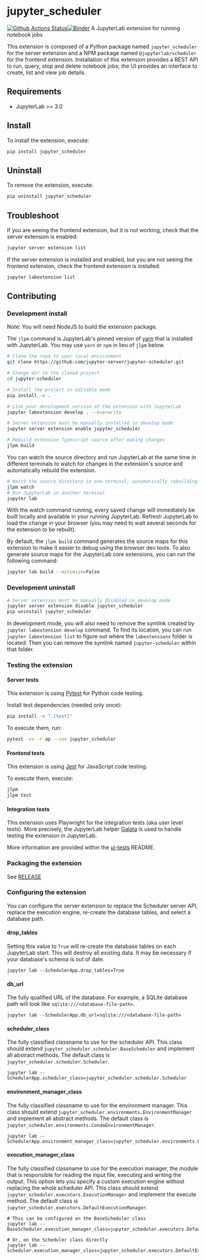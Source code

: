 # jupyter_scheduler

[![Github Actions Status](https://github.com/jupyter-server/jupyter-scheduler/workflows/Build/badge.svg)](https://github.com/jupyter-server/jupyter-scheduler/actions/workflows/build.yml)[![Binder](https://mybinder.org/badge_logo.svg)](https://mybinder.org/v2/gh/jupyter-server/jupyter-scheduler/main?urlpath=lab)
A JupyterLab extension for running notebook jobs

This extension is composed of a Python package named `jupyter_scheduler`
for the server extension and a NPM package named `@jupyterlab/scheduler`
for the frontend extension. Installation of this extension provides a
REST API to run, query, stop and delete
notebook jobs; the UI provides an interface to create, list and view job
details.

## Requirements

- JupyterLab >= 3.0

## Install

To install the extension, execute:

```bash
pip install jupyter_scheduler
```

## Uninstall

To remove the extension, execute:

```bash
pip uninstall jupyter_scheduler
```

## Troubleshoot

If you are seeing the frontend extension, but it is not working, check
that the server extension is enabled:

```bash
jupyter server extension list
```

If the server extension is installed and enabled, but you are not seeing
the frontend extension, check the frontend extension is installed:

```bash
jupyter labextension list
```

## Contributing

### Development install

Note: You will need NodeJS to build the extension package.

The `jlpm` command is JupyterLab's pinned version of
[yarn](https://yarnpkg.com/) that is installed with JupyterLab. You may use
`yarn` or `npm` in lieu of `jlpm` below.

```bash
# Clone the repo to your local environment
git clone https://github.com/jupyter-server/jupyter-scheduler.git

# Change dir to the cloned project
cd jupyter-scheduler

# Install the project in editable mode
pip install -e .

# Link your development version of the extension with JupyterLab
jupyter labextension develop . --overwrite

# Server extension must be manually installed in develop mode
jupyter server extension enable jupyter_scheduler

# Rebuild extension Typescript source after making changes
jlpm build
```

You can watch the source directory and run JupyterLab at the same time in different terminals to watch for changes in the extension's source and automatically rebuild the extension.

```bash
# Watch the source directory in one terminal, automatically rebuilding when needed
jlpm watch
# Run JupyterLab in another terminal
jupyter lab
```

With the watch command running, every saved change will immediately be built locally and available in your running JupyterLab. Refresh JupyterLab to load the change in your browser (you may need to wait several seconds for the extension to be rebuilt).

By default, the `jlpm build` command generates the source maps for this extension to make it easier to debug using the browser dev tools. To also generate source maps for the JupyterLab core extensions, you can run the following command:

```bash
jupyter lab build --minimize=False
```

### Development uninstall

```bash
# Server extension must be manually disabled in develop mode
jupyter server extension disable jupyter_scheduler
pip uninstall jupyter_scheduler
```

In development mode, you will also need to remove the symlink created by `jupyter labextension develop`
command. To find its location, you can run `jupyter labextension list` to figure out where the `labextensions`
folder is located. Then you can remove the symlink named `jupyter-scheduler` within that folder.

### Testing the extension

#### Server tests

This extension is using [Pytest](https://docs.pytest.org/) for Python code testing.

Install test dependencies (needed only once):

```sh
pip install -e ".[test]"
```

To execute them, run:

```sh
pytest -vv -r ap --cov jupyter_scheduler
```

#### Frontend tests

This extension is using [Jest](https://jestjs.io/) for JavaScript code testing.

To execute them, execute:

```sh
jlpm
jlpm test
```

#### Integration tests

This extension uses Playwright for the integration tests (aka user level tests).
More precisely, the JupyterLab helper [Galata](https://github.com/jupyterlab/jupyterlab/tree/master/galata) is used to handle testing the extension in JupyterLab.

More information are provided within the [ui-tests](./ui-tests/README.md) README.

### Packaging the extension

See [RELEASE](RELEASE.md)

### Configuring the extension

You can configure the server extension to replace the Scheduler server API, replace the execution engine, re-create the database tables, and select a database path.

#### drop_tables

Setting this value to `True` will re-create the database tables on each JupyterLab start. This will destroy all existing data. It may be necessary if your database's schema is out of date.

```
jupyter lab --SchedulerApp.drop_tables=True
```

#### db_url

The fully qualified URL of the database. For example, a SQLite database path will look like `sqlite:///<database-file-path>`.

```
jupyter lab --SchedulerApp.db_url=sqlite:///<database-file-path>
```

#### scheduler_class

The fully classified classname to use for the scheduler API. This class should extend `jupyter_scheduler.scheduler.BaseScheduler` and implement all abstract methods. The default class is `jupyter_scheduler.scheduler.Scheduler`.

```
jupyter lab --SchedulerApp.scheduler_class=jupyter_scheduler.scheduler.Scheduler
```

#### environment_manager_class

The fully classified classname to use for the environment manager. This class should extend `jupyter_scheduler.environments.EnvironmentManager` and implement all abstract methods. The default class is `jupyter_scheduler.environments.CondaEnvironmentManager`.

```
jupyter lab --SchedulerApp.environment_manager_class=jupyter_scheduler.environments.CondaEnvironmentManager
```

#### execution_manager_class

The fully classified classname to use for the execution manager, the module that is responsible for reading the input file, executing and writing the output. This option lets you specify a custom execution engine without replacing the whole scheduler API. This class should extend `jupyter_scheduler.executors.ExecutionManager` and implement the execute method. The default class is `jupyter_scheduler.executors.DefaultExecutionManager`.

```
# This can be configured on the BaseScheduler class
jupyter lab --BaseScheduler.execution_manager_class=jupyter_scheduler.executors.DefaultExecutionManager

# Or, on the Scheduler class directly
jupyter lab --Scheduler.execution_manager_class=jupyter_scheduler.executors.DefaultExecutionManager
```
